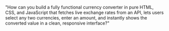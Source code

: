 "How can you build a fully functional currency converter in pure HTML, CSS, and JavaScript that fetches live exchange rates from an API, lets users select any two currencies, enter an amount, and instantly shows the converted value in a clean, responsive interface?"

